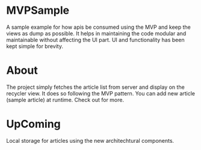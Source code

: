 # MVPSample
A sample example for how apis be consumed using the MVP and keep the views as dump as possible.
It helps in maintaining the code modular and maintainable without affecting the UI part.
UI and functionality has been kept simple for brevity.

# About
The project simply fetches the article list from server and display on the recycler view.
It does so following the MVP pattern. You can add new article (sample article) at runtime.
Check out for more.

# UpComing
Local storage for articles using the new architechtural components.
